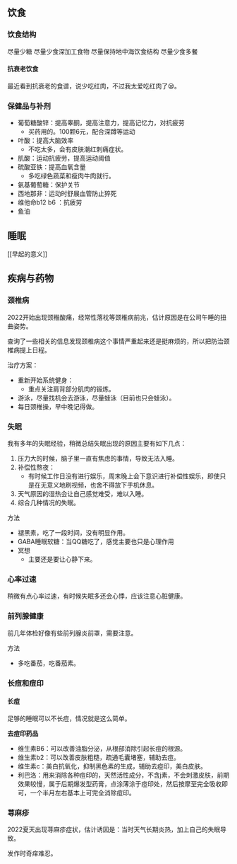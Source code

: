 

## 饮食

### 饮食结构
尽量少糖
尽量少食深加工食物
尽量保持地中海饮食结构
尽量少食多餐

#### 抗衰老饮食
最近看到抗衰老的食谱，说少吃红肉，不过我太爱吃红肉了😪。



### 保健品与补剂
- 葡萄糖酸锌：提高睾酮，提高注意力，提高记忆力，对抗疲劳
	- 买药用的。100颗6元，配合深蹲等运动
- 叶酸：提高大脑效率
	- 不吃太多，会有皮肤潮红刺痛症状。
- 肌酸：运动抗疲劳，提高运动阈值
- 硫酸亚铁：提高血氧含量
	- 多吃绿色蔬菜和瘦肉牛肉就行。
- 氨基葡萄糖：保护关节
- 西地那非：运动时舒展血管防止猝死
- 维他命b12 b6 ：抗疲劳
- 鱼油

## 睡眠
[[早起的意义]]






## 疾病与药物


### 颈椎病
2022开始出现颈椎酸痛，经常性落枕等颈椎病前兆，估计原因是在公司午睡的扭曲姿势。

查询了一些相关的信息发现颈椎病这个事情严重起来还是挺麻烦的，所以把防治颈椎病提上日程。

治疗方案：
- 重新开始系统健身：
	- 重点关注肩背部分肌肉的锻炼。
- 游泳，尽量找机会去游泳，尽量蛙泳（目前也只会蛙泳）。
- 每日颈椎操，早中晚记得做。


### 失眠
我有多年的失眠经验，稍微总结失眠出现的原因主要有如下几点：
1. 压力大的时候，脑子里一直有焦虑的事情，导致无法入睡。
2. 补偿性熬夜：
	- 有时候工作日没有进行娱乐，周末晚上会下意识进行补偿性娱乐，即使只是在无意义地刷视频，也舍不得放下手机休息。
3. 天气原因的湿热会让自己感觉难受，难以入睡。
4. 综合几种情况的失眠。

方法
- 褪黑素，吃了一段时间，没有明显作用。
- GABA睡眠软糖：当QQ糖吃了，感觉主要也只是心理作用
- 冥想
	- 主要还是要让心静下来。


### 心率过速
稍微有点心率过速，有时候失眠多还会心悸，应该注意心脏健康。


### 前列腺健康
前几年体检好像有些前列腺炎前罩，需要注意。

方法
- 多吃番茄，吃番茄素。


### 长痘和痘印
#### 长痘
足够的睡眠可以不长痘，情况就是这么简单。


**去痘印药品**
- 维生素B6：可以改善油脂分泌，从根部消除引起长痘的根源。
- 维生素b2：可以改善皮肤粗糙，疏通毛囊堵塞，辅助去痘。
- 维生素c：美白抗氧化，抑制黑色素的生成，辅助去痘印，美白皮肤。
- 利巴洛：用来消除各种痘印的，天然活性成分，不含j素，不会刺激皮肤，前期效果较慢，属于后期爆发型药膏，点涂薄涂于痘印处，然后按摩至完全吸收即可，一个半月左右基本上可完全消除痘印。

### 荨麻疹
2022夏天出现荨麻疹症状，估计诱因是：当时天气长期炎热，加上自己的失眠导致。

发作时奇痒难忍。